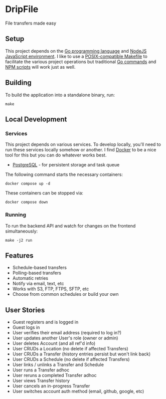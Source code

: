 # DripFile
File transfers made easy

## Setup
This project depends on the [Go programming language](https://golang.org/dl/) and [NodeJS JavaScript environment](https://nodejs.org/en).
I like to use a [POSIX-compatible Makefile](https://pubs.opengroup.org/onlinepubs/9699919799.2018edition/utilities/make.html) to facilitate the various project operations but traditional [Go commands](https://pkg.go.dev/cmd/go) and [NPM scripts](https://docs.npmjs.com/cli/v9/commands/npm-run-script) will work just as well.

## Building
To build the application into a standalone binary, run:
```
make
```

## Local Development
### Services
This project depends on various services.
To develop locally, you'll need to run these services locally somehow or another.
I find [Docker](https://www.docker.com/) to be a nice tool for this but you can do whatever works best.
* [PostgreSQL](https://www.postgresql.org/) - for persistent storage and task queue

The following command starts the necessary containers:
```
docker compose up -d
```

These containers can be stopped via:
```
docker compose down
```

### Running
To run the backend API and watch for changes on the frontend simultaneously:
```
make -j2 run
```

## Features
* Schedule-based transfers
* Polling-based transfers
* Automatic retries
* Notify via email, text, etc
* Works with S3, FTP, FTPS, SFTP, etc
* Choose from common schedules or build your own

## User Stories
* Guest registers and is logged in
* Guest logs in
* User verifies their email address (required to log in?)
* User updates another User's role (owner or admin)
* User deletes Account (and all ref'd info)
* User CRUDs a Location (no delete if affected Transfers)
* User CRUDs a Transfer (history entries persist but won't link back)
* User CRUDs a Schedule (no delete if affected Transfers)
* User links / unlinks a Transfer and Schedule
* User runs a Transfer adhoc
* User reruns a completed Transfer adhoc
* User views Transfer history
* User cancels an in-progress Transfer
* User switches account auth method (email, github, google, etc)
